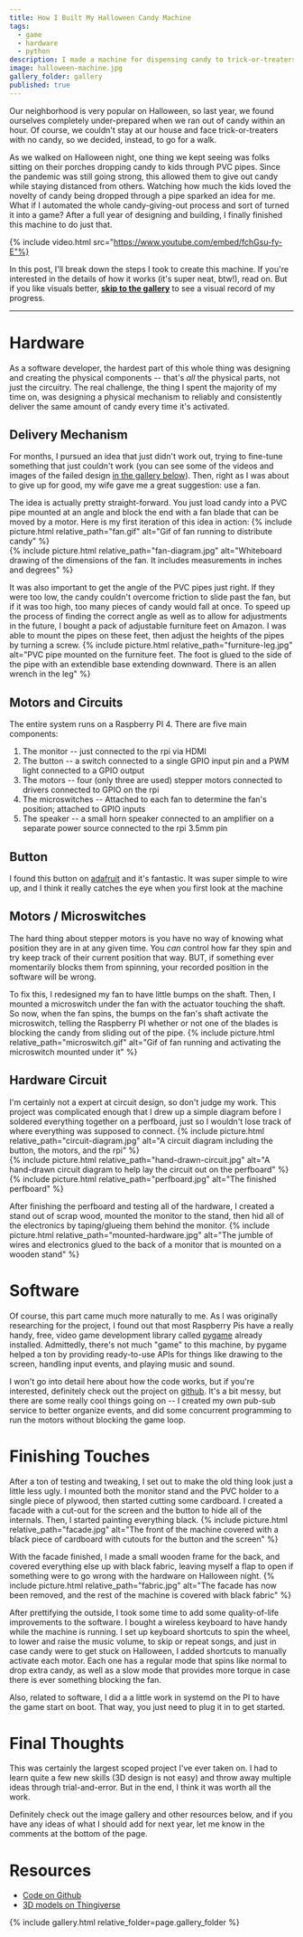 ```yaml
---
title: How I Built My Halloween Candy Machine
tags:
  - game
  - hardware
  - python
description: I made a machine for dispensing candy to trick-or-treaters this Halloween
image: halloween-machine.jpg
gallery_folder: gallery
published: true
---
```


Our neighborhood is very popular on Halloween, so last year, we found ourselves completely under-prepared when we ran out of candy within an hour. Of course, we couldn't stay at our house and face trick-or-treaters with no candy, so we decided, instead, to go for a walk.

As we walked on Halloween night, one thing we kept seeing was folks sitting on their porches dropping candy to kids through PVC pipes. Since the pandemic was still going strong, this allowed them to give out candy while staying distanced from others. Watching how much the kids loved the novelty of candy being dropped through a pipe sparked an idea for me. What if I automated the whole candy-giving-out process and sort of turned it into a game? After a full year of designing and building, I finally finished this machine to do just that.

{% include video.html src="https://www.youtube.com/embed/fchGsu-fy-E"%}

In this post, I'll break down the steps I took to create this machine. If you're interested in the details of how it works (it's super neat, btw!), read on. But if you like visuals better, **[skip to the gallery](#gallery)** to see a visual record of my progress.

-----

# Hardware
As a software developer, the hardest part of this whole thing was designing and creating the physical components -- that's _all_ the physical parts, not just the circuitry. The real challenge, the thing I spent the majority of my time on, was designing a physical mechanism to reliably and consistently deliver the same amount of candy every time it's activated.

## Delivery Mechanism
For months, I pursued an idea that just didn't work out, trying to fine-tune something that just couldn't work (you can see some of the videos and images of the failed design [in the gallery below](#gallery)).
Then, right as I was about to give up for good, my wife gave me a great suggestion: use a fan.

The idea is actually pretty straight-forward. You just load candy into a PVC pipe mounted at an angle and block the end with a fan blade that can be moved by a motor. Here is my first iteration of this idea in action:
{% include picture.html relative_path="fan.gif" alt="Gif of fan running to distribute candy" %}
<br/>
{% include picture.html relative_path="fan-diagram.jpg" alt="Whiteboard drawing of the dimensions of the fan. It includes measurements in inches and degrees" %}

It was also important to get the angle of the PVC pipes just right. If they were too low, the candy couldn't overcome friction to slide past the fan, but if it was too high, too many pieces of candy would fall at once.
To speed up the process of finding the correct angle as well as to allow for adjustments in the future, I bought a pack of adjustable furniture feet on Amazon. I was able to mount the pipes on these feet, then adjust the heights of the pipes by turning a screw.
{% include picture.html relative_path="furniture-leg.jpg" alt="PVC pipe mounted on the furniture feet. The foot is glued to the side of the pipe with an extendible base extending downward. There is an allen wrench in the leg" %}

## Motors and Circuits
The entire system runs on a Raspberry PI 4. There are five main components:
1. The monitor -- just connected to the rpi via HDMI
1. The button -- a switch connected to a single GPIO input pin and a PWM light connected to a GPIO output
1. The motors -- four (only three are used) stepper motors connected to drivers connected to GPIO on the rpi
1. The microswitches -- Attached to each fan to determine the fan's position; attached to GPIO inputs
1. The speaker -- a small horn speaker connected to an amplifier on a separate power source connected to the rpi 3.5mm pin

## Button
I found this button on [adafruit](https://www.adafruit.com/product/1185) and it's fantastic. It was super simple to wire up, and I think it really catches the eye when you first look at the machine

## Motors / Microswitches
The hard thing about stepper motors is you have no way of knowing what position they are in at any given time. You _can_ control how far they spin and try keep track of their current position that way. BUT, if something ever momentarily blocks them from spinning,
your recorded position in the software will be wrong.

To fix this, I redesigned my fan to have little bumps on the shaft. Then, I mounted a microswitch under the fan with the actuator touching the shaft. So now, when the fan spins, the bumps on the fan's shaft activate the microswitch, telling the Raspberry PI whether or not one of the blades is blocking the candy from sliding out of the pipe.
{% include picture.html relative_path="microswitch.gif" alt="Gif of fan running and activating the microswitch mounted under it" %}

## Hardware Circuit
I'm certainly not a expert at circuit design, so don't judge my work. This project was complicated enough that I drew up a simple diagram before I soldered everything together on a perfboard, just so I wouldn't lose track of where everything was supposed to connect.
{% include picture.html relative_path="circuit-diagram.jpg" alt="A circuit diagram including the button, the motors, and the rpi" %}
<br/>
{% include picture.html relative_path="hand-drawn-circuit.jpg" alt="A hand-drawn circuit diagram to help lay the circuit out on the perfboard" %}
<br/>
{% include picture.html relative_path="perfboard.jpg" alt="The finished perfboard" %}

After finishing the perfboard and testing all of the hardware, I created a stand out of scrap wood, mounted the monitor to the stand, then hid all of the electronics by taping/glueing them behind the monitor.
{% include picture.html relative_path="mounted-hardware.jpg" alt="The jumble of wires and electronics glued to the back of a monitor that is mounted on a wooden stand" %}

# Software
Of course, this part came much more naturally to me. As I was originally researching for the project, I found out that most Raspberry Pis have a really handy, free, video game development library called [pygame](https://www.pygame.org) already installed. Admittedly, there's not much "game" to this machine,
by pygame helped a ton by providing ready-to-use APIs for things like drawing to the screen, handling input events, and playing music and sound.

I won't go into detail here about how the code works, but if you're interested, definitely check out the project on [github](https://github.com/cnorick/halloween_dispenser_public). It's a bit messy, but there are some really cool
things going on -- I created my own pub-sub service to better organize events, and did some concurrent programming to run the motors without blocking the game loop.

# Finishing Touches
After a ton of testing and tweaking, I set out to make the old thing look just a little less ugly. I mounted both the monitor stand and the PVC holder to a single piece of plywood, then started cutting some cardboard.
I created a facade with a cut-out for the screen and the button to hide all of the internals. Then, I started painting everything black.
{% include picture.html relative_path="facade.jpg" alt="The front of the machine covered with a black piece of cardboard with cutouts for the button and the screen" %}

With the facade finished, I made a small wooden frame for the back, and covered everything else up with black fabric, leaving myself a flap to open if something were to go wrong with the hardware on Halloween night.
{% include picture.html relative_path="fabric.jpg" alt="The facade has now been removed, and the rest of the machine is covered with black fabric" %}

After prettifying the outside, I took some time to add some quality-of-life improvements to the software. I bought a wireless keyboard to have handy while the machine is running.
I set up keyboard shortcuts to spin the wheel, to lower and raise the music volume, to skip or repeat songs, and just in case candy were to get stuck on Halloween, I added
shortcuts to manually activate each motor. Each one has a regular mode that spins like normal to drop extra candy, as well as a slow mode that provides more torque in case there is ever
something blocking the fan.

Also, related to software, I did a a little work in systemd on the PI to have the game start on boot. That way, you just need to plug it in to get started.

# Final Thoughts
This was certainly the largest scoped project I've ever taken on. I had to learn quite a few new skills (3D design is not easy) and throw away multiple ideas through trial-and-error. But in the end,
I think it was worth all the work.

Definitely check out the image gallery and other resources below, and if you have any ideas of what I should add for next year, let me know in the comments at the bottom of the page.

# Resources
- [Code on Github](https://github.com/cnorick/halloween_dispenser_public)
- [3D models on Thingiverse](https://www.thingiverse.com/thing:5563815)

{% include gallery.html relative_folder=page.gallery_folder %}
